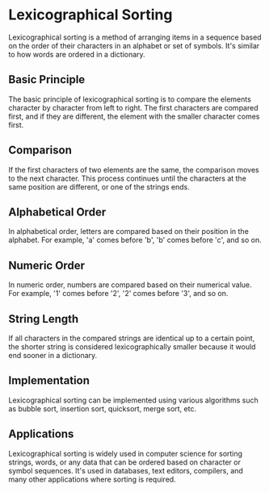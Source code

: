 # Lexicographical Sorting

Lexicographical sorting is a method of arranging items in a sequence based on the order of their characters in an alphabet or set of symbols. It's similar to how words are ordered in a dictionary.

## Basic Principle

The basic principle of lexicographical sorting is to compare the elements character by character from left to right. The first characters are compared first, and if they are different, the element with the smaller character comes first.

## Comparison

If the first characters of two elements are the same, the comparison moves to the next character. This process continues until the characters at the same position are different, or one of the strings ends.

## Alphabetical Order

In alphabetical order, letters are compared based on their position in the alphabet. For example, 'a' comes before 'b', 'b' comes before 'c', and so on.

## Numeric Order

In numeric order, numbers are compared based on their numerical value. For example, '1' comes before '2', '2' comes before '3', and so on.

## String Length

If all characters in the compared strings are identical up to a certain point, the shorter string is considered lexicographically smaller because it would end sooner in a dictionary.

## Implementation

Lexicographical sorting can be implemented using various algorithms such as bubble sort, insertion sort, quicksort, merge sort, etc.

## Applications

Lexicographical sorting is widely used in computer science for sorting strings, words, or any data that can be ordered based on character or symbol sequences. It's used in databases, text editors, compilers, and many other applications where sorting is required.
